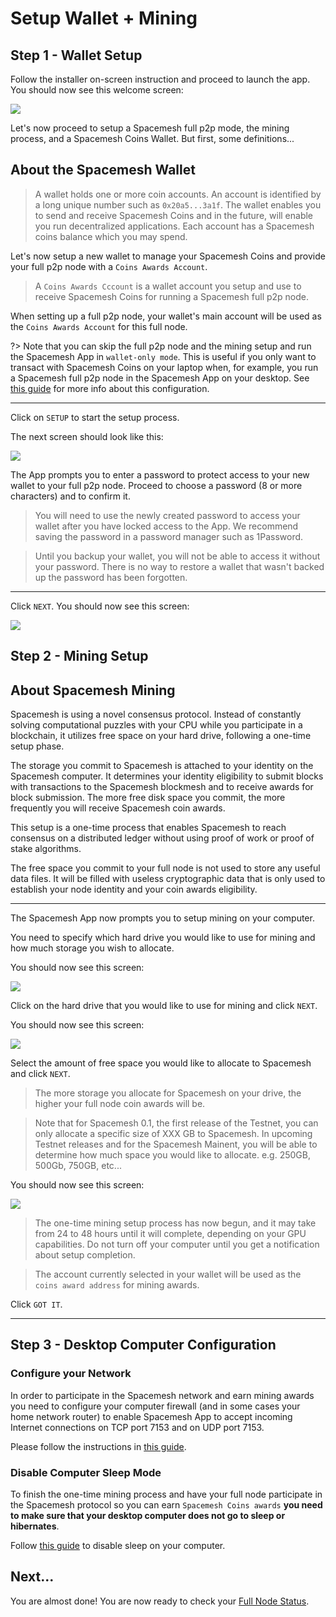 # Setup Wallet + Mining

## Step 1 - Wallet Setup
Follow the installer on-screen instruction and proceed to launch the app. You should now see this welcome screen:

![](../images/v1.0/welcome.png)

Let's now proceed to setup a Spacemesh full p2p mode, the mining process, and a Spacemesh Coins Wallet. But first, some definitions...

## About the Spacemesh Wallet
> A wallet holds one or more coin accounts. An account is identified by a long unique number such as `0x20a5...3a1f`. The wallet enables you to send and receive Spacemesh Coins and in the future, will enable you run decentralized applications. Each account has a Spacemesh coins balance which you may spend.

Let's now setup a new wallet to manage your Spacemesh Coins and provide your full p2p node with a `Coins Awards Account`.

> A `Coins Awards Cccount` is a wallet account you setup and use to receive Spacemesh Coins for running a Spacemesh full p2p node.

When setting up a full p2p node, your wallet's main account will be used as the `Coins Awards Account` for this full node.

?> Note that you can skip the full p2p node and the mining setup and run the Spacemesh App in `wallet-only mode`. This is useful if you only want to transact with Spacemesh Coins on your laptop when, for example, you run a Spacemesh full p2p node in the Spacemesh App on your desktop. See [this guide](wallet_mode.md) for more info about this configuration.

---

Click on `SETUP` to start the setup process.

The next screen should look like this:

![](../images/v1.0/protect_wallet.png)

The App prompts you to enter a password to protect access to your new wallet to your full p2p node. Proceed to choose a password (8 or more characters) and to confirm it.

> You will need to use the newly created password to access your wallet after you have locked access to the App. We recommend saving the password in a password manager such as 1Password.

> Until you backup your wallet, you will not be able to access it without your password. There is no way to restore a wallet that wasn't backed up the password has been forgotten.

---

Click `NEXT`. You should now see this screen:

![](../images/v1.0/protect_wallet_confirmed.png)


## Step 2 - Mining Setup

## About Spacemesh Mining
Spacemesh is using a novel consensus protocol. Instead of constantly solving computational puzzles with your CPU while you participate in a blockchain, it utilizes free space on your hard drive, following a one-time setup phase.

The storage you commit to Spacemesh is attached to your identity on the Spacemesh computer. It determines your identity eligibility to submit blocks with transactions to the Spacemesh blockmesh and to receive awards for block submission. The more free disk space you commit, the more frequently you will receive Spacemesh coin awards.

This setup is a one-time process that enables Spacemesh to reach consensus on a distributed ledger without using proof of work or proof of stake algorithms.

The free space you commit to your full node is not used to store any useful data files. It will be filled with useless cryptographic data that is only used to establish your node identity and your coin awards eligibility.

---

The Spacemesh App now prompts you to setup mining on your computer.

You need to specify which hard drive you would like to use for mining and how much storage you wish to allocate.

You should now see this screen:

![](../images/v1.0/miner_setup_drive.png)

Click on the hard drive that you would like to use for mining and click `NEXT`.

You should now see this screen:

![](../images/v1.0/miner_setup_size.png)

Select the amount of free space you would like to allocate to Spacemesh and click `NEXT`.

> The more storage you allocate for Spacemesh on your drive, the higher your full node coin awards will be.

> Note that for Spacemesh 0.1, the first release of the Testnet, you can only allocate a specific size of XXX GB to Spacemesh. In upcoming Testnet releases and for the Spacemesh Mainent, you will be able to determine how much space you would like to allocate. e.g. 250GB, 500Gb, 750GB, etc...

You should now see this screen:

![](../images/v1.0/miner_setup_complete.png)

> The one-time mining setup process has now begun, and it may take from 24 to 48 hours until it will complete, depending on your GPU capabilities. Do not turn off your computer until you get a notification about setup completion.

> The account currently selected in your wallet will be used as the `coins award address` for mining awards.

Click `GOT IT`.

---

## Step 3 - Desktop Computer Configuration

### Configure your Network
In order to participate in the Spacemesh network and earn mining awards you need to configure your computer firewall (and in some cases your home network router) to enable Spacemesh App to accept incoming Internet connections on TCP port 7153 and on UDP port 7153.

Please follow the instructions in [this guide](netconfig.md).

### Disable Computer Sleep Mode
To finish the one-time mining process and have your full node participate in the Spacemesh protocol so you can earn `Spacemesh Coins awards` **you need to make sure that your desktop computer does not go to sleep or hibernates**.

Follow [this guide](no_sleep.md) to disable sleep on your computer.


## Next...
You are almost done! You are now ready to check your [Full Node Status](guide/status.md).

